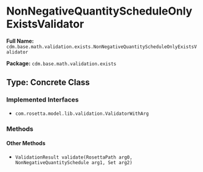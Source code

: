 # NonNegativeQuantityScheduleOnlyExistsValidator

**Full Name:** `cdm.base.math.validation.exists.NonNegativeQuantityScheduleOnlyExistsValidator`

**Package:** `cdm.base.math.validation.exists`

## Type: Concrete Class

### Implemented Interfaces

- `com.rosetta.model.lib.validation.ValidatorWithArg`

### Methods

#### Other Methods

- `ValidationResult validate(RosettaPath arg0, NonNegativeQuantitySchedule arg1, Set arg2)`

